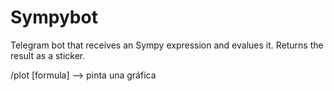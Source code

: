 # Sympybot
Telegram bot that receives an Sympy expression and evalues it. Returns the result as a sticker.



/plot [formula]  --> pinta una gráfica